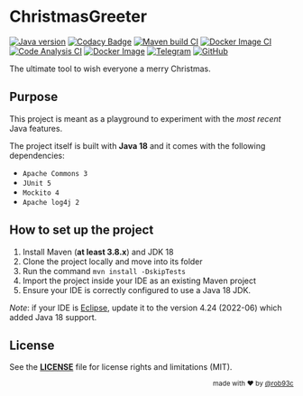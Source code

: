 # ChristmasGreeter

[![Java version](https://badgen.net/badge/Java/Java%2018/orange?icon=https://raw.githubusercontent.com/rob93c/ChristmasGreeter/add-java-version-badge/src/main/resources/java-logo.svg&label)](https://github.com/rob93c/ChristmasGreeter/search?l=java) 
[![Codacy Badge](https://badgen.net/codacy/grade/361904c6ec0d4a1490aa7d5593f8e26a)](https://www.codacy.com/gh/rob93c/ChristmasGreeter/dashboard?utm_source=github.com&amp;utm_medium=referral&amp;utm_content=rob93c/ChristmasGreeter&amp;utm_campaign=Badge_Grade) 
[![Maven build CI](https://github.com/rob93c/ChristmasGreeter/actions/workflows/maven.yml/badge.svg)](https://github.com/rob93c/ChristmasGreeter/actions/workflows/maven.yml) 
[![Docker Image CI](https://github.com/rob93c/ChristmasGreeter/actions/workflows/docker-image.yml/badge.svg)](https://github.com/rob93c/ChristmasGreeter/actions/workflows/docker-image.yml) 
[![Code Analysis CI](https://github.com/rob93c/ChristmasGreeter/actions/workflows/codeql-analysis.yml/badge.svg)](https://github.com/rob93c/ChristmasGreeter/actions/workflows/codeql-analysis.yml) 
[![Docker Image](https://badgen.net/badge/icon/docker?icon=docker&label)](https://hub.docker.com/r/rob93c/christmas-greeter) 
[![Telegram](https://badgen.net/badge/icon/telegram?icon=telegram&label)](https://t.me/rob93c) 
[![GitHub](https://img.shields.io/github/license/rob93c/ChristmasGreeter.svg?color=%237d8183)](https://opensource.org/licenses/MIT)

The ultimate tool to wish everyone a merry Christmas.

## Purpose

This project is meant as a playground to experiment with the _most recent_ Java features.

The project itself is built with **Java 18** and it comes with the following dependencies:

* `Apache Commons 3`
* `JUnit 5`
* `Mockito 4`
* `Apache log4j 2`

## How to set up the project

1. Install Maven (**at least 3.8.x**) and JDK 18
2. Clone the project locally and move into its folder
3. Run the command `mvn install -DskipTests`
4. Import the project inside your IDE as an existing Maven project
5. Ensure your IDE is correctly configured to use a Java 18 JDK.

*Note*: if your IDE is [Eclipse](https://www.eclipse.org/downloads/packages/installer), update it to the version 4.24 (2022-06) which added Java 18 support.

## License

See the [**LICENSE**](https://github.com/rob93c/ChristmasGreeter/blob/master/LICENSE) file for license rights and limitations (MIT).

<div align="right">
<sup>made with ❤️ by <a href="https://github.com/rob93c">@rob93c</a></sup>
</div>
